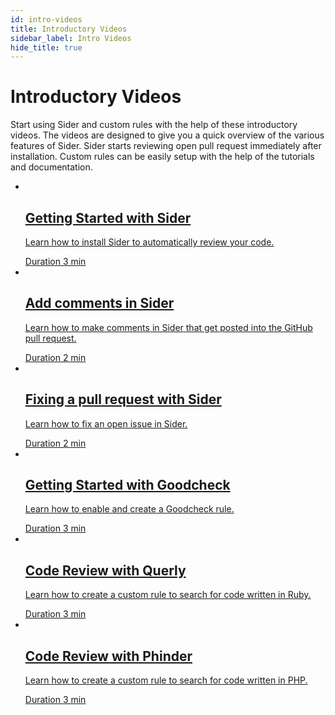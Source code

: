 ```yaml
---
id: intro-videos
title: Introductory Videos
sidebar_label: Intro Videos
hide_title: true
---
```


# Introductory Videos

Start using Sider and custom rules with the help of these introductory videos. The videos are designed to give you a quick overview of the various features of Sider. Sider starts reviewing open pull request immediately after installation. Custom rules can be easily setup with the help of the tutorials and documentation.

<ul class="video-list">
	<li>
		<a href="../getting-started/setup#video-tutorial">
			<img src="https://img.youtube.com/vi/bCfgdf4cjcU/mqdefault.jpg" alt="" aria-hidden="true" class="thumb">
			<div class="info">
				<h2 class="title">Getting Started with Sider</h2>
				<p class="description">Learn how to install Sider to automatically review your code.</p>
				<span class="duration">Duration 3 min</span>
			</div>
		</a>
	</li>
	<li>
		<a href="../getting-started/working-with-issues#commenting-on-github">
			<img src="https://img.youtube.com/vi/16MuYzj_Ml0/mqdefault.jpg" alt="" aria-hidden="true" class="thumb">
			<div class="info">
				<h2 class="title">Add comments in Sider</h2>
				<p class="description">Learn how to make comments in Sider that get posted into the GitHub pull request.</p>
				<span class="duration">Duration 2 min</span>
			</div>
		</a>
	</li>
	<li>
		<a href="../getting-started/working-with-issues#fixing-issues">
			<img src="https://img.youtube.com/vi/PBZU2Fw2k8A/mqdefault.jpg" alt="" aria-hidden="true" class="thumb">
			<div class="info">
				<h2 class="title">Fixing a pull request with Sider</h2>
				<p class="description">Learn how to fix an open issue in Sider.</p>
				<span class="duration">Duration 2 min</span>
			</div>
		</a>
	</li>
	<li>
		<a href="../tools/others/goodcheck#getting-started">
			<img src="https://img.youtube.com/vi/8Zpm2gguE1M/mqdefault.jpg" alt="" aria-hidden="true" class="thumb">
			<div class="info">
				<h2 class="title">Getting Started with Goodcheck</h2>
				<p class="description">Learn how to enable and create a Goodcheck rule.</p>
				<span class="duration">Duration 3 min</span>
			</div>
		</a>
	</li>
	<li>
		<a href="../tools/ruby/querly#getting-started">
			<img src="https://img.youtube.com/vi/WtHmNuWJzPA/mqdefault.jpg" alt="" aria-hidden="true" class="thumb">
			<div class="info">
				<h2 class="title">Code Review with Querly</h2>
				<p class="description">Learn how to create a custom rule to search for code written in Ruby.</p>
				<span class="duration">Duration 3 min</span>
			</div>
		</a>
	</li>
	<li>
		<a href="../tools/php/phinder#getting-started">
			<img src="https://img.youtube.com/vi/ErHtinxR3ns/mqdefault.jpg" alt="" aria-hidden="true" class="thumb">
			<div class="info">
				<h2 class="title">Code Review with Phinder</h2>
				<p class="description">Learn how to create a custom rule to search for code written in PHP.</p>
				<span class="duration">Duration 3 min</span>
			</div>
		</a>
	</li>
</ul>


